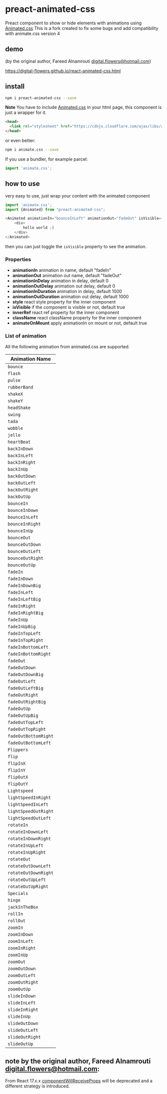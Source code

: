 # preact-animated-css
Preact component to show or hide elements with animations using [Animated.css](https://daneden.github.io/animate.css/)
This is a fork created to fix some bugs and add compatibility with animate.css version 4

## demo
(by the original author, Fareed Alnamrouti <digital.flowers@hotmail.com>)

https://digital-flowers.github.io/react-animated-css.html

## install

```bash
npm i preact-animated-css --save
```
**Note** You have to include [Animated.css](https://daneden.github.io/animate.css/) in your html page, this component is just a wrapper for it.

```html
<head>
  <link rel="stylesheet" href="https://cdnjs.cloudflare.com/ajax/libs/animate.css/4.1.1/animate.min.css">
</head>
```
or even better:
```bash
npm i animate.css --save
```
If you use a bundler, for example parcel:

```javascript
import 'animate.css';
```

## how to use
very easy to use, just wrap your content with the animated component
```javascript
import 'animate.css';
import {Animated} from "preact-animated-css";

<Animated animationIn="bounceInLeft" animationOut="fadeOut" isVisible={true}>
    <div>
        hello world ;)
    </div>
</Animated>

```

then you can just toggle the  `isVisible` property to see the animation.

### Properties

- **animationIn** animation in name, default "fadeIn"
- **animationOut** animation out name, default "fadeOut"
- **animationInDelay** animation in delay, default 0
- **animationOutDelay** animation out delay, default 0
- **animationInDuration** animation in delay, default 1000
- **animationOutDuration** animation out delay, default 1000
- **style** react style property for the inner component
- **isVisible** if the component is visible or not, default true
- **innerRef** react ref property for the inner component
- **className** react className property for the inner component
- **animateOnMount** apply animationIn on mount or not, default true


### List of animation
All the following animation from animated.css are supported.

| ﻿Animation Name |
|--------------------|
| `bounce` |
| `flash` |
| `pulse` |
| `rubberBand` |
| `shakeX` |
| `shakeY` |
| `headShake` |
| `swing` |
| `tada` |
| `wobble` |
| `jello` |
| `heartBeat` |
| `backInDown` |
| `backInLeft` |
| `backInRight` |
| `backInUp` |
| `backOutDown` |
| `backOutLeft` |
| `backOutRight` |
| `backOutUp` |
| `bounceIn` |
| `bounceInDown` |
| `bounceInLeft` |
| `bounceInRight` |
| `bounceInUp` |
| `bounceOut` |
| `bounceOutDown` |
| `bounceOutLeft` |
| `bounceOutRight` |
| `bounceOutUp` |
| `fadeIn` |
| `fadeInDown` |
| `fadeInDownBig` |
| `fadeInLeft` |
| `fadeInLeftBig` |
| `fadeInRight` |
| `fadeInRightBig` |
| `fadeInUp` |
| `fadeInUpBig` |
| `fadeInTopLeft` |
| `fadeInTopRight` |
| `fadeInBottomLeft` |
| `fadeInBottomRight` |
| `fadeOut` |
| `fadeOutDown` |
| `fadeOutDownBig` |
| `fadeOutLeft` |
| `fadeOutLeftBig` |
| `fadeOutRight` |
| `fadeOutRightBig` |
| `fadeOutUp` |
| `fadeOutUpBig` |
| `fadeOutTopLeft` |
| `fadeOutTopRight` |
| `fadeOutBottomRight` |
| `fadeOutBottomLeft` |
| `Flippers` |
| `flip` |
| `flipInX` |
| `flipInY` |
| `flipOutX` |
| `flipOutY` |
| `Lightspeed` |
| `lightSpeedInRight` |
| `lightSpeedInLeft` |
| `lightSpeedOutRight` |
| `lightSpeedOutLeft` |
| `rotateIn` |
| `rotateInDownLeft` |
| `rotateInDownRight` |
| `rotateInUpLeft` |
| `rotateInUpRight` |
| `rotateOut` |
| `rotateOutDownLeft` |
| `rotateOutDownRight` |
| `rotateOutUpLeft` |
| `rotateOutUpRight` |
| `Specials` |
| `hinge` |
| `jackInTheBox` |
| `rollIn` |
| `rollOut` |
| `zoomIn` |
| `zoomInDown` |
| `zoomInLeft` |
| `zoomInRight` |
| `zoomInUp` |
| `zoomOut` |
| `zoomOutDown` |
| `zoomOutLeft` |
| `zoomOutRight` |
| `zoomOutUp` |
| `slideInDown` |
| `slideInLeft` |
| `slideInRight` |
| `slideInUp` |
| `slideOutDown` |
| `slideOutLeft` |
| `slideOutRight` |
| `slideOutUp` |

## note by the original author, Fareed Alnamrouti <digital.flowers@hotmail.com>:
From React 17.x.x [componentWillReceiveProps](https://medium.com/@baphemot/whats-new-in-react-16-3-d2c9b7b6193b#dd16) will be deprecated and a different strategy is introduced.
